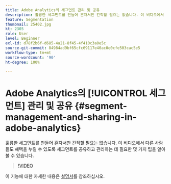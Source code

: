 ```yaml
---
title: Adobe Analytics의 세그먼트 관리 및 공유
description: 훌륭한 세그먼트를 만들어 혼자서만 간직할 필요는 없습니다. 이 비디오에서 다른 사람들도 혜택을 누릴 수 있도록 세그먼트를 공유하고 관리하는 데 필요한 몇 가지 팁을 알아볼 수 있습니다.
feature: Segmentation
thumbnail: 25402.jpg
kt: 2305
role: User
level: Beginner
exl-id: d78f2b6f-d685-4a21-8f45-4f410c3a0e5c
source-git-commit: 84984ad9bf65cfc69117e40ac0e0cfe503cac5e5
workflow-type: tm+mt
source-wordcount: '90'
ht-degree: 100%

---
```


# Adobe Analytics의 [!UICONTROL 세그먼트] 관리 및 공유 {#segment-management-and-sharing-in-adobe-analytics}

훌륭한 세그먼트를 만들어 혼자서만 간직할 필요는 없습니다. 이 비디오에서 다른 사람들도 혜택을 누릴 수 있도록 세그먼트를 공유하고 관리하는 데 필요한 몇 가지 팁을 알아볼 수 있습니다.

>[!VIDEO](https://video.tv.adobe.com/v/25402/?quality=12&learn=on)

이 기능에 대한 자세한 내용은 [설명서](https://experienceleague.adobe.com/docs/analytics/components/segmentation/segmentation-workflow/seg-manage.html?lang=ko)를 참조하십시오.
